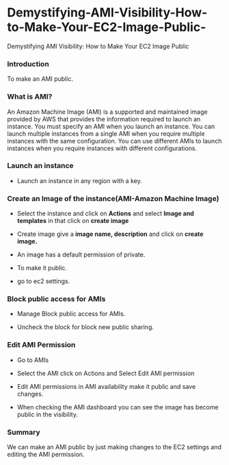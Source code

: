 # Demystifying-AMI-Visibility-How-to-Make-Your-EC2-Image-Public-
Demystifying AMI Visibility: How to Make Your EC2 Image Public 

### Introduction

To make an AMI public. 

### What is AMI?

An Amazon Machine Image (AMI) is a supported and maintained image provided by AWS that provides the information required to launch an instance. You must specify an AMI when you launch an instance. You can launch multiple instances from a single AMI when you require multiple instances with the same configuration. You can use different AMIs to launch instances when you require instances with different configurations.

### Launch an instance

- Launch an instance in any region with a key.

### Create an Image of the instance(AMI-Amazon Machine Image)

- Select the instance and click on **Actions** and select **Image and templates** in that click on **create image**

- Create image give a **image name, description** and click on **create image.**

- An image has a default permission of private.

- To make it public.
- go to ec2 settings.

### Block public access for AMIs

- Manage Block public access for AMIs.

- Uncheck the block for block new public sharing.

### Edit AMI Permission

- Go to AMIs
- Select the AMI click on Actions and Select Edit AMI permission

- Edit AMI permissions in AMI availability make it public and save changes.

- When checking the AMI dashboard you can see the image has become public in the visibility.

### Summary

We can make an AMI public by just making changes to the EC2 settings and editing the AMI permission.
